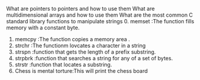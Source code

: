 What are pointers to pointers and how to use them
What are multidimensional arrays and how to use them
What are the most common C standard library functions to manipulate strings
0. memset	:The function fills memory with a constant byte.
1. memcpy	:The function copies a memory area .
2. strchr	:The functionm lovcates a character in a string
3. strspn	:function that gets the length of a prefix substring.
4. strpbrk	:function that searches a string for any of a set of bytes.
5. strstr	:function that locates a substring.
6. Chess is mental torture:This will print the chess board
